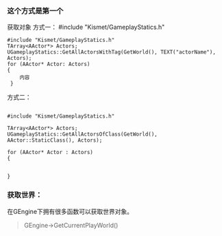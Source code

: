  ### 这个方式是第一个
获取对象
方式一：
#include "Kismet/GameplayStatics.h"
```
#include "Kismet/GameplayStatics.h"
TArray<AActor*> Actors;
UGameplayStatics::GetAllActorsWithTag(GetWorld(), TEXT("actorName"), Actors);
for (AActor* Actor: Actors)
{
	内容
 }
```
方式二：
```

#include "Kismet/GameplayStatics.h"
 
TArray<AActor*> Actors;
UGameplayStatics::GetAllActorsOfClass(GetWorld(), AActor::StaticClass(), Actors);
 
for (AActor* Actor : Actors)
{
		
 
}
```
### 获取世界：
在GEngine下拥有很多函数可以获取世界对象。
>GEngine->GetCurrentPlayWorld()
